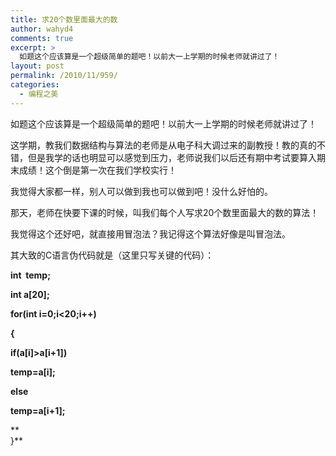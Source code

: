 ```yaml
---
title: 求20个数里面最大的数
author: wahyd4
comments: true
excerpt: >
  如题这个应该算是一个超级简单的题吧！以前大一上学期的时候老师就讲过了！
layout: post
permalink: /2010/11/959/
categories:
  - 编程之美
---
```

如题这个应该算是一个超级简单的题吧！以前大一上学期的时候老师就讲过了！

这学期，教我们数据结构与算法的老师是从电子科大调过来的副教授！教的真的不错，但是我学的话也明显可以感觉到压力，老师说我们以后还有期中考试要算入期末成绩！这个倒是第一次在我们学校实行！

我觉得大家都一样，别人可以做到我也可以做到吧！没什么好怕的。

那天，老师在快要下课的时候，叫我们每个人写求20个数里面最大的数的算法！

我觉得这个还好吧，就直接用冒泡法？我记得这个算法好像是叫冒泡法。

其大致的C语言伪代码就是（这里只写关键的代码）：

**int  temp;**

**int a[20];**

**for(int i=0;i<20;i++)**

**{**

**if(a[i]>a[i+1])**

**temp=a[i];**

**else**

**temp=a[i+1];**

**  
}**
